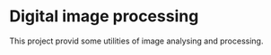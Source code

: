 # Digital image processing


This project provid some utilities of image analysing and processing. 
